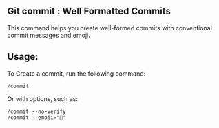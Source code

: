 ## Git commit : Well Formatted Commits

This command helps you create well-formed commits 
with conventional commit messages and emoji. 

## Usage:

To Create a commit, run the following command:
```
/commit
```

Or with options, such as:
```
/commit --no-verify
/commit --emoji="🚀"
```

